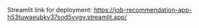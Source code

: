 Streamlit link for  deployment: https://job-recommendation-app-h53tuwaeubkv37sod5vvgv.streamlit.app/
